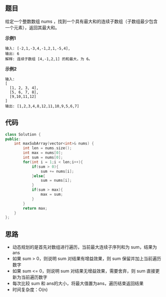 ## 题目
给定一个整数数组 nums ，找到一个具有最大和的连续子数组（子数组最少包含一个元素），返回其最大和。

**示例1**
```
输入: [-2,1,-3,4,-1,2,1,-5,4],
输出: 6
解释: 连续子数组 [4,-1,2,1] 的和最大，为 6。
```

**示例2**
```
输入:
[
  [1, 2, 3, 4],
  [5, 6, 7, 8],
  [9,10,11,12]
]
输出: [1,2,3,4,8,12,11,10,9,5,6,7]
```

## 代码
```C++
class Solution {
public:
    int maxSubArray(vector<int>& nums) {
        int len = nums.size();
        int max = nums[0];
        int sum = nums[0];
        for(int i = 1;i < len;i++){
            if(sum > 0){
                sum += nums[i];
            }else{
                sum = nums[i];
            }
            if(sum > max){
                max = sum;
            }
        }
        return max;
    }
};
```
## 思路

* 动态规划的是首先对数组进行遍历，当前最大连续子序列和为 sum，结果为 ans
* 如果 sum > 0，则说明 sum 对结果有增益效果，则 sum 保留并加上当前遍历数字
* 如果 sum <= 0，则说明 sum 对结果无增益效果，需要舍弃，则 sum 直接更新为当前遍历数字
* 每次比较 sum 和 ans的大小，将最大值置为ans，遍历结束返回结果
* 时间复杂度：O(n)
